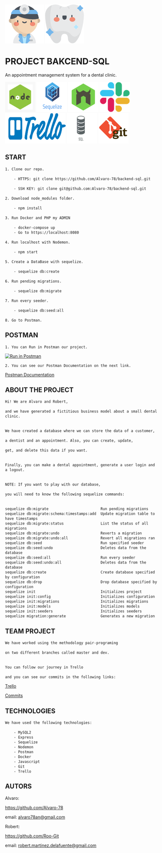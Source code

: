 ![DOCTOR](./icons/doctor.png)  ![DIENTE](./icons/diente.png)
 
 # PROJECT BAKCEND-SQL 

 An appointment management system for a dental clinic.


<img width=100px height=100px src="./icons/nodeExpress.jpg">
<img width=100px height=100px src="./icons/sequelize.png">
<img width=100px height=100px src="./icons/nodemon.png">
<img width=100px height=100px src="./icons/slack.png">
<img width=200px height=100px src="./icons/trello-logo-blue.png">
<img width=100px height=100px src="./icons/sql.jpg">
<img width=100px height=100px src="./icons/git.png">


## START 
    1. Clone our repo.
    
        - HTTPS: git clone https://github.com/Alvaro-78/backend-sql.git
    
        - SSH KEY: git clone git@github.com:Alvaro-78/backend-sql.git

    2. Download node_modules folder.

        - npm install

    3. Run Docker and PHP my ADMIN

        - docker-compose up
        - Go to https://localhost:8080
    
    4. Run localhost with Nodemon.

        - npm start
    
    5. Create a DataBase with sequelize.

        - sequelize db:create

    6. Run pending migrations.

        - sequelize db:migrate

    7. Run every seeder.

        - sequelize db:seed:all

    8. Go to Postman.


## POSTMAN

    1. You can Run in Postman our project.
[![Run in Postman](https://run.pstmn.io/button.svg)](https://app.getpostman.com/run-collection/bdf435d2c471432813f8)

    2. You can see our Postman Documentation on the next link.
[Postman Documentation](#https://documenter.getpostman.com/view/14551927/Tz5jg1Wj)


## ABOUT THE PROJECT

    Hi! We are Alvaro and Robert,

    and we have generated a fictitious business model about a small dental clinic.


    We have created a database where we can store the data of a customer, 
    
    a dentist and an appointment. Also, you can create, update, 
    
    get, and delete this data if you want.


    Finally, you can make a dental appointment, generate a user login and a logout.

    
    NOTE: If you want to play with our database, 
    
    you will need to know the following sequelize commands:


    sequelize db:migrate                        Run pending migrations
    sequelize db:migrate:schema:timestamps:add  Update migration table to have timestamps
    sequelize db:migrate:status                 List the status of all migrations
    sequelize db:migrate:undo                   Reverts a migration
    sequelize db:migrate:undo:all               Revert all migrations ran
    sequelize db:seed                           Run specified seeder
    sequelize db:seed:undo                      Deletes data from the database
    sequelize db:seed:all                       Run every seeder
    sequelize db:seed:undo:all                  Deletes data from the database
    sequelize db:create                         Create database specified by configuration
    sequelize db:drop                           Drop database specified by configuration
    sequelize init                              Initializes project
    sequelize init:config                       Initializes configuration
    sequelize init:migrations                   Initializes migrations
    sequelize init:models                       Initializes models
    sequelize init:seeders                      Initializes seeders
    sequelize migration:generate                Generates a new migration
                                                                       

## TEAM PROJECT

    
    We have worked using the methodology pair-programing

    on two different branches called master and dev.


    You can follow our journey in Trello 
    
    and you can see our commits in the following links:

[Trello](#https://trello.com/b/neMBMHy8/project-sql)

[Commits](#https://github.com/Alvaro-78/backend-sql/tree/master)


## TECHNOLOGIES

    We have used the following technologies:

        - MySQL2
        - Express
        - Sequelize
        - Nodemon
        - Postman
        - Docker
        - Javascript
        - Git
        - Trello

## AUTORS

Alvaro: 

https://github.com/Alvaro-78

email: alvaro78an@gmail.com

Robert:

https://github.com/Roo-Git

email: robert.martinez.delafuente@gmail.com






 
 